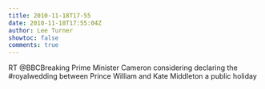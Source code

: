 ```yaml
---
title: 2010-11-18T17-55
date: 2010-11-18T17:55:04Z
author: Lee Turner
showtoc: false
comments: true
---
```


RT @BBCBreaking Prime Minister Cameron considering declaring the #royalwedding between Prince William and Kate Middleton a public holiday

